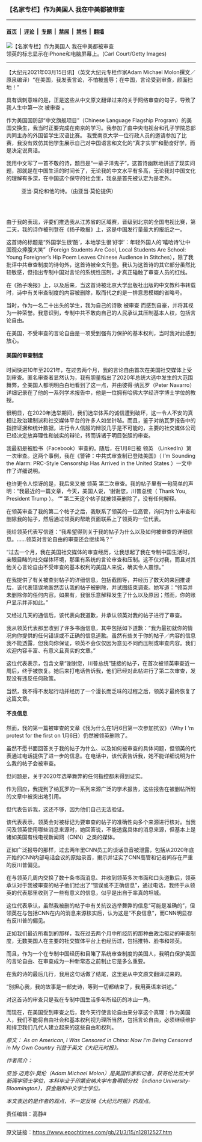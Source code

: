 ### 【名家专栏】作为美国人 我在中美都被审查

---

#### [首页](../../../..?n12812527) &nbsp;|&nbsp; [评论](../../../../../epoch-comment?n12812527) &nbsp;|&nbsp; [专题](../../../../../epoch-special?n12812527) &nbsp;|&nbsp; [禁闻](../../../../../epoch-news?n12812527) &nbsp;|&nbsp; [禁书](../../../../../books?n12812527) &nbsp;|&nbsp; [翻墙](https://github.com/gfw-breaker/nogfw/blob/master/README.md?n12812527)


<div><img alt="【名家专栏】作为美国人 我在中美都被审查" class="attachment-djy_600_400 size-djy_600_400 wp-post-image" src="https://i.epochtimes.com/assets/uploads/2021/03/GettyImages-586113536-700x420-600x400.jpg"/>
<div class="caption">
 领英的标志显示在iPhone和电脑屏幕上。(Carl Court/Getty Images)
</div></div><hr/><div class="post_content" id="artbody" itemprop="articleBody">
 <!-- article content begin -->
 <p>
  【大纪元2021年03月15日讯】（英文大纪元专栏作家Adam Michael Molon撰文／原泉编译）“在美国，我发表言论，不怕被羞辱；在中国，言论受到审查，颜面扫地！”
 </p>
 <p>
  具有讽刺意味的是，正是这些从中文原文翻译过来的关于网络审查的句子，导致了我人生中第一次
  <ok href="https://www.epochtimes.com/gb/tag/%E8%A2%AB%E5%AE%A1%E6%9F%A5.html">
   被审查
  </ok>
  。
 </p>
 <p>
  作为美国国防部“中文旗舰项目”（Chinese Language Flagship Program）的美国交换生，我当时正要完成在南京的学习。我参加了由中央电视台和孔子学院总部共同主办的外国留学生汉语比赛。 我受南京大学一位行政人员的邀请参加了比赛，我没有效仿其他学生展示自己对中国语言和文化的“真才实学”和勤奋好学，而是决定说真话。
 </p>
 <p>
  我用中文写了一首不敬的诗，题目是“一辈子洋鬼子”，这首诗幽默地讲述了现实问题，那就是在中国生活的时间长了，无论我的中文水平有多高，无论我对中国文化的理解有多深，在中国这个保守的社会里，我总是首先被认定为是老外。
 </p>
 <figure aria-describedby="caption-attachment-12812532" class="wp-caption aligncenter" id="attachment_12812532" style="width: 584px">
  <ok href=" https://i.epochtimes.com/assets/uploads/2021/03/Forever-a-Foreign-Devil-Poem_Adam-Molon-600x582.jpg" rel="noreferrer noopener" target="_blank">
   <img alt="" class="wp-image-12812532" src="https://i.epochtimes.com/assets/uploads/2021/03/Forever-a-Foreign-Devil-Poem_Adam-Molon-600x582.jpg"/>
  </ok>
  <br/><figcaption class="wp-caption-text" id="caption-attachment-12812532">
   亚当·莫伦和他的诗。（由亚当·莫伦提供）
  </figcaption><br/>
 </figure><br/>
 <p>
  由于我的表现，评委们推选我从江苏省的区域赛，晋级到北京的全国电视比赛，第二天，我的诗作被刊登在《扬子晚报》上，这是中国发行量最大的报纸之一。
 </p>
 <p>
  这首诗的标题是“外国学生很‘酷’，本地学生很‘好学’：年轻外国人的‘嘻哈诗’让中国观众捧腹大笑”（Foreign Students Are Cool, Local Students Are School: Young Foreigner’s Hip Poem Leaves Chinese Audience in Stitches），除了我批评中共审查制度的诗句外，这首诗被全文刊登。我认为这首诗的其它部分虽然比较敏感，但指出专制中国对言论的系统性压制，才真正碰触了审查人员的红线。
 </p>
 <p>
  在《扬子晚报》上，以及后来，当这首诗被北京大学出版社出版的中文教科书转载时，诗中有关审查制度的内容被删除，取而代之的是一排意思模糊的省略号。
 </p>
 <p>
  当时，作为一名二十出头的学生，我为自己的诗歌
  <ok href="https://www.epochtimes.com/gb/tag/%E8%A2%AB%E5%AE%A1%E6%9F%A5.html">
   被审查
  </ok>
  而感到自豪，并将其视为一种荣誉。我意识到，专制中共不敢向自己的人民承认其压制基本人权，包括言论自由。
 </p>
 <p>
  在美国，不受审查的言论自由是一项受到强有力保护的基本权利，当时我对此感到放心。
 </p>
 <h4>
  美国的审查制度
 </h4>
 <p>
  时间快进10年至2021年，在过去两个月，我的言论自由首次在美国社交媒体上受到审查。匿名审查者显然认为，我有胆量指出了2020年总统大选中发生的大范围舞弊，全美国人都明明白白地看到了这一点，并由彼得·纳瓦罗（Peter Navarro）详细记录在了他的一系列学术报告中，他是一位拥有哈佛大学经济学博士学位的教授。
 </p>
 <p>
  很明显，在2020年选举期间，我们选举体系的诚信遭到破坏，这一令人不安的真相让政治建制派和社交媒体平台的许多人如坐针毡。而且，鉴于对纳瓦罗报告中的指控证据和统计数据，进行令人信服的辩驳几乎是不可能的，主要的社交媒体公司已经决定放弃理性和诚实的辩论，转而诉诸于明目张胆的审查。
 </p>
 <p>
  我最初是被脸书（Facebook）审查的。随后，在1月8日被
  <ok href="https://www.epochtimes.com/gb/tag/%E9%A2%86%E8%8B%B1.html">
   领英
  </ok>
  （LinkedIn）第一次审查。这两个事例，我在《警钟：中共式审查制已登陆美国》（
  <ok href="https://www.theepochtimes.com/im-sounding-the-alarm-prc-style-censorship-has-arrived-in-the-united-states_3655220.html">
   I’m Sounding the Alarm: PRC-Style Censorship Has Arrived in the United States
  </ok>
  ）一文中作了详细说明。
 </p>
 <p>
  也许更令人惊讶的是，我后来又被
  <ok href="https://www.epochtimes.com/gb/tag/%E9%A2%86%E8%8B%B1.html">
   领英
  </ok>
  第二次审查。我的帖子里有一句简单的声明：“我最近的一篇文章，今天，美国人说，‘谢谢您，川普总统（
  <ok href="https://www.theepochtimes.com/thank-you-president-trump_3663882.html">
   Thank You, President Trump
  </ok>
  ）。
  <strong>
   ’”
  </strong>
  第二天这个帖子就被领英删除了，没有任何解释。
 </p>
 <p>
  在领英审查了我的第二个帖子之后，我联系了领英的一位高管，询问为什么审查和删除我的帖子，然后通过领英的帮助页面联系上了领英的一位代表。
 </p>
 <p>
  我给领英代表写信道：“我希望得到关于我的帖子为什么以及如何被审查的详细信息。……领英对言论自由的审查还会继续吗？”
 </p>
 <p>
  “过去一个月，我在美国社交媒体的审查经历，让我想起了我在专制中国生活时，亲眼目睹的社交媒体环境，那里有系统的言论审查和压制。这不仅对我，而且对其他关心言论自由不受审查的基本权利的美国人来说，确实令人震惊。”
 </p>
 <p>
  在我提供了有关被查封帖子的详细信息，包括截图等，并经历了数天的来回推诿后，该代表错误地断然否认我的帖子被删除，并试图结束调查。她写道：“领英并未删除你的任何内容。如果有，我很乐意解释发生了什么以及原因；然而，你的账户显示并非如此。”
 </p>
 <p>
  又经过几天的通信后，该代表向我道歉，并承认领英对我的帖子进行了审查。
 </p>
 <p>
  我从领英代表那里收到了许多书面信息，其中包括如下道歉：“我为最初就你的情况向你提供的任何错误或不正确的信息道歉。虽然有些关于你的帖子／内容的信息我不能透露，但我向你保证，领英不会仅仅因为意见不同而压制或审查内容。我们欢迎内容丰富、有意义且真实的文章。”
 </p>
 <p>
  这位代表表示，包含文章“谢谢您，川普总统”链接的帖子，在首次被领英审查近一周后，终于被恢复。她后来打电话告诉我，他们已经对此帖进行了第二次审查，发现没有违反任何政策。
 </p>
 <p>
  当然，我不得不发起行动并经历了一个漫长而乏味的过程之后，领英才最终恢复了这篇文章。
 </p>
 <h4>
  不良信息
 </h4>
 <p>
  然而，我的第一篇被审查的文章《我为什么在1月6日第一次参加抗议》（Why I ‘m protest for the first on 1月6日）仍然被领英删除了。
 </p>
 <p>
  虽然不愿书面回答关于我的帖子为什么、以及如何被审查的具体问题，但领英的代表通过电话提供了进一步的信息。在电话中，该代表告诉我，她不能详细说明为什么我的帖子会被审查。
 </p>
 <p>
  但问题是，关于2020年选举舞弊的任何指控都未得到证实。
 </p>
 <p>
  作为回应，我提到了纳瓦罗的一系列来源广泛的学术报告，这些报告在被删帖所附的文章中被突出地引用。
 </p>
 <p>
  但代表告诉我，这还不够，因为他们自己无法验证。
 </p>
 <p>
  该代表表示，领英会对被标记为要审查的帖子的准确性向多个来源进行核对。当我问及领英使用哪些消息来源时，她回答说，不能透露具体的消息来源，但基本上是诸如美国有线电视新闻网（CNN）之类的媒体。
 </p>
 <p>
  正如广泛报导的那样，过去两年里CNN员工的谈话录音被泄露，包括从2020年底开始的CNN内部电话会议的原始录音，揭示并证实了CNN高管和记者间存在严重的反川普偏见。
 </p>
 <p>
  在与领英几周内交换了数十条书面消息、并收到领英多次书面和口头道歉后，领英承认对于我被审查的帖子他们给出了“错误或不正确信息”，通过电话，我终于从领英的代表那里收到了一些有意义的信息，似乎是出自于率真的坦城。
 </p>
 <p>
  这位代表承认，虽然我被删的帖子中有关抗议选举舞弊的信息“可能是准确的”，但领英在与包括CNN在内的消息来源核实后，认为这是“不良信息”，而CNN明显存有反川普的偏见。
 </p>
 <p>
  正如我们最近所看到的那样，我在过去两个月中所经历的那种由政治驱动的审查制度，无数美国人在主要的社交媒体平台上也经历过，包括推特、脸书和领英。
 </p>
 <p>
  而且，作为一个在专制中国经历和目睹了系统审查制度的美国人，我明白保护美国的言论自由、在审查成为一种新常态之前制止它是多么重要。
 </p>
 <p>
  在我的诗的最后几行，我用这句话做了结尾，这里是从中文原文翻译过来的。
 </p>
 <p>
  “别担心我，我的故事是一部史诗，等到一切都结束了，我用英语来讲述。”
 </p>
 <p>
  对这首诗的审查只是我在专制中国生活多年所经历的冰山一角。
 </p>
 <p>
  而现在，在美国受到审查之后，我今天行使言论自由来分享这个真理：作为美国人，我们不能将自由社会和基本权利视为理所当然，包括言论自由，必须继续维护和捍卫我们几代人建立起来的这些自由和权利。
 </p>
 <p>
  <em>
   原文：
   <ok href="https://www.theepochtimes.com/as-an-american-i-was-censored-in-china-now-im-being-censored-in-my-own-country_3709484.html">
    As an American, I Was Censored in China: Now I’m Being Censored in My Own Country
   </ok>
   刊登于英文《大纪元时报》。
  </em>
 </p>
 <p>
  <em>
   作者简介：
  </em>
 </p>
 <p>
  <em>
   亚当·迈克尔·莫伦（Adam Michael Molon）是美国作家和记者，获哥伦比亚大学新闻学硕士学位，本科毕业于印第安纳大学布鲁明顿分校（Indiana University-Bloomington），获金融和中文学士学位。
  </em>
 </p>
 <p>
  <em>
   本文表达的是作者的观点，不一定反映《大纪元时报》的观点。
  </em>
 </p>
 <p>
  责任编辑：高静#
 </p>
 <!-- article content end -->
 <div id="below_article_ad">
 </div>
</div>


---

原文链接：https://www.epochtimes.com/gb/21/3/15/n12812527.htm